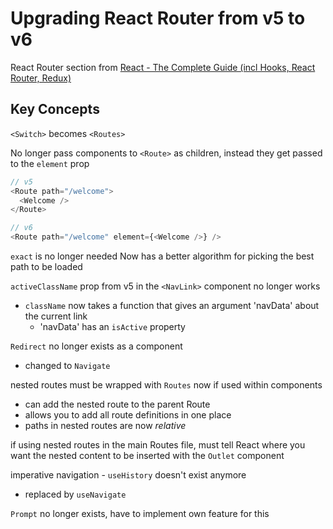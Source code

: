 # Upgrading React Router from v5 to v6

React Router section from [React - The Complete Guide (incl Hooks, React Router, Redux)](https://www.udemy.com/course/react-the-complete-guide-incl-redux/)

## Key Concepts

`<Switch>` becomes `<Routes>`

No longer pass components to `<Route>` as children, instead they get passed to the `element` prop
```js
// v5
<Route path="/welcome">
  <Welcome />
</Route>

// v6
<Route path="/welcome" element={<Welcome />} />
```

`exact` is no longer needed
Now has a better algorithm for picking the best path to be loaded

`activeClassName` prop from v5 in the `<NavLink>` component no longer works
- `className` now takes a function that gives an argument 'navData' about the current link
  - 'navData' has an `isActive` property

`Redirect` no longer exists as a component
- changed to `Navigate`

nested routes must be wrapped with `Routes` now if used within components
- can add the nested route to the parent Route
- allows you to add all route definitions in one place
- paths in nested routes are now *relative* 

if using nested routes in the main Routes file, must tell React where you want the nested content to be inserted with the `Outlet` component

imperative navigation - `useHistory` doesn't exist anymore
- replaced by `useNavigate`

`Prompt` no longer exists, have to implement own feature for this
